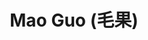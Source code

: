 ---
layout: page
title: Mao Guo (毛果)
description: Postdoc (2023)
importance: 2023
category: Postdoc
related_publications: true
---
